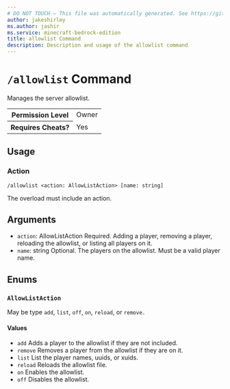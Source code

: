 ```yaml
---
# DO NOT TOUCH — This file was automatically generated. See https://github.com/mojang/minecraftapidocsgenerator to modify descriptions, examples, etc.
author: jakeshirley
ms.author: jashir
ms.service: minecraft-bedrock-edition
title: allowlist Command
description: Description and usage of the allowlist command
---
```

# `/allowlist` Command
Manages the server allowlist.

<table>
  <tr>
    <th>Permission Level</th>
    <td>Owner</td>
  </tr>
  <tr>
    <th>Requires Cheats?</th>
    <td>Yes</td>
  </tr>
</table>

## Usage
### Action
`/allowlist <action: AllowListAction> [name: string]`

The overload must include an action.

## Arguments
- `action`: AllowListAction
Required. Adding a player, removing a player, reloading the allowlist, or listing all players on it.
- `name`: string
Optional. The players on the allowlist. Must be a valid player name.

## Enums
### `AllowListAction`
May be type `add`, `list`, `off`, `on`, `reload`, or `remove.`

#### Values
- `add`
Adds a player to the allowlist if they are not included.
- `remove`
Removes a player from the allowlist if they are on it.
- `list`
List the player names, uuids, or xuids.
- `reload`
Reloads the allowlist file.
- `on`
Enables the allowlist.
- `off`
Disables the allowlist.
